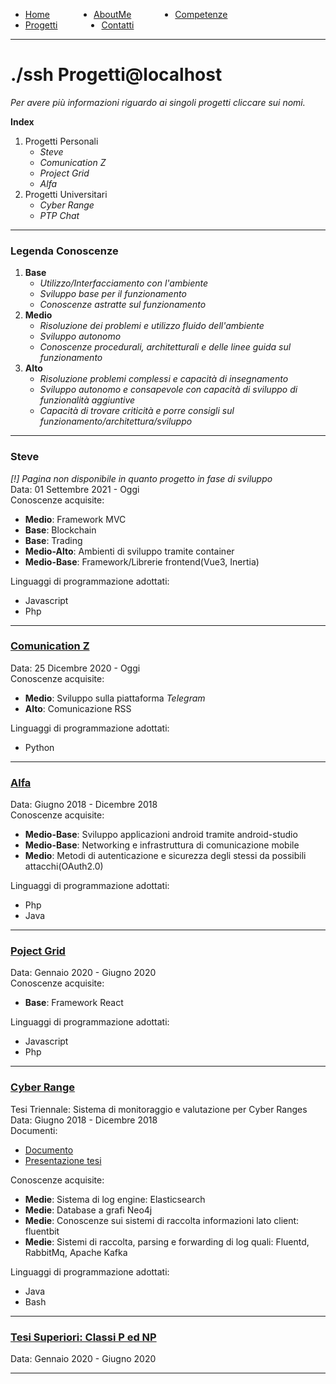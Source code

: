 <!-- css -->

<style>
.link-menu {
    float: left;
    margin-right: 5em;
}
ul{
overflow: hidden;
}
img{
    width: 200;
    height: 200;
}
</style>

<ul>
  <li class="link-menu">
    <a href="/">Home</a>
  </li>
  <li class="link-menu">
    <a href="/aboutme">AboutMe</a>
  </li>
  <li class="link-menu">
    <a href="/competenze">Competenze</a>
  </li>
  <li class="link-menu">
    <a href="/progetti">Progetti</a>
  </li>
  <li class="link-menu">
    <a href="/contatti">Contatti</a>
  </li>
</ul>

---

# ./ssh **Progetti**@localhost
_Per avere più informazioni riguardo ai singoli progetti cliccare sui nomi._

**Index**
1. Progetti Personali
   - _Steve_
   - _Comunication Z_
   - _Project Grid_
   - _Alfa_
2. Progetti Universitari
   - _Cyber Range_
   - _PTP Chat_

---

### **Legenda Conoscenze**
1. **Base**
   - _Utilizzo/Interfacciamento con l'ambiente_
   - _Sviluppo base per il funzionamento_
   - _Conoscenze astratte sul funzionamento_
2. **Medio**
   - _Risoluzione dei problemi e utilizzo fluido dell'ambiente_
   - _Sviluppo autonomo_
   - _Conoscenze procedurali, architetturali e delle linee guida sul funzionamento_
3. **Alto**
   - _Risoluzione problemi complessi e capacità di insegnamento_
   - _Sviluppo autonomo e consapevole con capacità di sviluppo di funzionalità aggiuntive_
   - _Capacità di trovare criticità e porre consigli sul funzionamento/architettura/sviluppo_

---


### **Steve**
_[!] Pagina non disponibile in quanto progetto in fase di sviluppo_ <br>
Data: 01 Settembre 2021 - Oggi <br>
Conoscenze acquisite:
- **Medio**: Framework MVC
- **Base**: Blockchain
- **Base**: Trading
- **Medio-Alto**: Ambienti di sviluppo tramite container
- **Medio-Base**: Framework/Librerie frontend(Vue3, Inertia)

Linguaggi di programmazione adottati:
- Javascript
- Php

---

### [**Comunication Z**](/progetti/comunicationz)
Data: 25 Dicembre 2020 - Oggi <br>
Conoscenze acquisite:
- **Medio**: Sviluppo sulla piattaforma _Telegram_
- **Alto**: Comunicazione RSS

Linguaggi di programmazione adottati:
  - Python

---

### [**Alfa**](/progetti/alfa)
Data: Giugno 2018 - Dicembre 2018 <br>
Conoscenze acquisite:
- **Medio-Base**: Sviluppo applicazioni android tramite android-studio
- **Medio-Base**: Networking e infrastruttura di comunicazione mobile
- **Medio**: Metodi di autenticazione e sicurezza degli stessi da possibili attacchi(OAuth2.0)

Linguaggi di programmazione adottati:
  - Php
  - Java

---

### [**Poject Grid**](/progetti/projectgrid)
Data: Gennaio 2020 - Giugno 2020 <br>
Conoscenze acquisite:
- **Base**: Framework React

Linguaggi di programmazione adottati:
- Javascript
- Php

---

### [**Cyber Range**](/tesi/tesi_triennale/presentazione/index.html)
Tesi Triennale: Sistema di monitoraggio e valutazione per Cyber Ranges <br>
Data: Giugno 2018 - Dicembre 2018 <br>
Documenti:
- [Documento]()
- [Presentazione tesi](/tesi/tesi_triennale/presentazione/index.html)

Conoscenze acquisite:
- **Medie**: Sistema di log engine: Elasticsearch
- **Medie**: Database a grafi Neo4j
- **Medie**: Conoscenze sui sistemi di raccolta informazioni lato client: fluentbit
- **Medie**: Sistemi di raccolta, parsing e forwarding di log quali: Fluentd, RabbitMq, Apache Kafka

Linguaggi di programmazione adottati:
- Java
- Bash

---

### [**Tesi Superiori**: Classi P ed NP](/tesi/tesi_superiori/index.html)
Data: Gennaio 2020 - Giugno 2020 <br>

---
